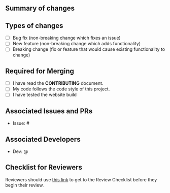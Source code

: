 ## Summary of changes
<!--- In one or more sentences, describe the PR you are submitting -->



## Types of changes
<!--- What types of changes does your code introduce? Put an `x` in all the boxes that apply: -->

- [ ] Bug fix (non-breaking change which fixes an issue)
- [ ] New feature (non-breaking change which adds functionality)
- [ ] Breaking change (fix or feature that would cause existing functionality to change)

## Required for Merging
- [ ] I have read the **CONTRIBUTING** document.
- [ ] My code follows the code style of this project.
- [ ] I have tested the website build

## Associated Issues and PRs
<!--- Please note any issues or pull requests associated with this pull request -->

- Issue: #


## Associated Developers
<!--- Please mention any developers who should be alerted of this PR -->

- Dev: @


## Checklist for Reviewers

Reviewers should use [this link](https://arfc.github.io/manual/guides/pull_requests) to get to the 
Review Checklist before they begin their review.
